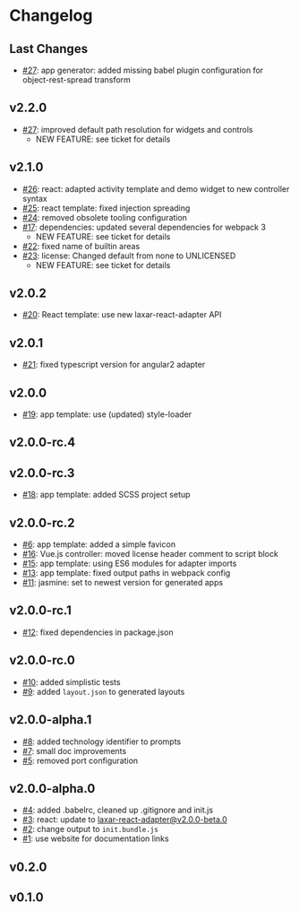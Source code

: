 # Changelog

## Last Changes

- [#27](https://github.com/LaxarJS/generator-laxarjs2/issues/27): app generator: added missing babel plugin configuration for object-rest-spread transform


## v2.2.0

- [#27](https://github.com/LaxarJS/generator-laxarjs2/issues/27): improved default path resolution for widgets and controls
    + NEW FEATURE: see ticket for details


## v2.1.0

- [#26](https://github.com/LaxarJS/generator-laxarjs2/issues/26): react: adapted activity template and demo widget to new controller syntax
- [#25](https://github.com/LaxarJS/generator-laxarjs2/issues/25): react template: fixed injection spreading
- [#24](https://github.com/LaxarJS/generator-laxarjs2/issues/24): removed obsolete tooling configuration
- [#17](https://github.com/LaxarJS/generator-laxarjs2/issues/17): dependencies: updated several dependencies for webpack 3
    + NEW FEATURE: see ticket for details
- [#22](https://github.com/LaxarJS/generator-laxarjs2/issues/22): fixed name of builtin areas
- [#23](https://github.com/LaxarJS/generator-laxarjs2/issues/23): license: Changed default from none to UNLICENSED
    + NEW FEATURE: see ticket for details


## v2.0.2

- [#20](https://github.com/LaxarJS/generator-laxarjs2/issues/20): React template: use new laxar-react-adapter API


## v2.0.1

- [#21](https://github.com/LaxarJS/generator-laxarjs2/issues/21): fixed typescript version for angular2 adapter


## v2.0.0

- [#19](https://github.com/LaxarJS/generator-laxarjs2/issues/19): app template: use (updated) style-loader


## v2.0.0-rc.4
## v2.0.0-rc.3

- [#18](https://github.com/LaxarJS/generator-laxarjs2/issues/18): app template: added SCSS project setup


## v2.0.0-rc.2

- [#6](https://github.com/LaxarJS/generator-laxarjs2/issues/6): app template: added a simple favicon
- [#16](https://github.com/LaxarJS/generator-laxarjs2/issues/16): Vue.js controller: moved license header comment to script block
- [#15](https://github.com/LaxarJS/generator-laxarjs2/issues/15): app template: using ES6 modules for adapter imports
- [#13](https://github.com/LaxarJS/generator-laxarjs2/issues/13): app template: fixed output paths in webpack config
- [#11](https://github.com/LaxarJS/generator-laxarjs2/issues/11): jasmine: set to newest version for generated apps


## v2.0.0-rc.1

- [#12](https://github.com/LaxarJS/generator-laxarjs2/issues/12): fixed dependencies in package.json


## v2.0.0-rc.0

- [#10](https://github.com/LaxarJS/generator-laxarjs2/issues/10): added simplistic tests
- [#9](https://github.com/LaxarJS/generator-laxarjs2/issues/9): added `layout.json` to generated layouts


## v2.0.0-alpha.1

- [#8](https://github.com/LaxarJS/generator-laxarjs2/issues/8): added technology identifier to prompts
- [#7](https://github.com/LaxarJS/generator-laxarjs2/issues/7): small doc improvements
- [#5](https://github.com/LaxarJS/generator-laxarjs2/issues/5): removed port configuration


## v2.0.0-alpha.0

- [#4](https://github.com/LaxarJS/generator-laxarjs2/issues/4): added .babelrc, cleaned up .gitignore and init.js
- [#3](https://github.com/LaxarJS/generator-laxarjs2/issues/3): react: update to laxar-react-adapter@v2.0.0-beta.0
- [#2](https://github.com/LaxarJS/generator-laxarjs2/issues/2): change output to `init.bundle.js`
- [#1](https://github.com/LaxarJS/generator-laxarjs2/issues/1): use website for documentation links


## v0.2.0
## v0.1.0
